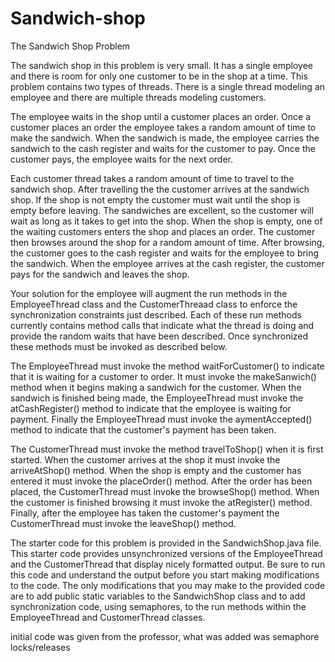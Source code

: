 # Sandwich-shop

The Sandwich Shop Problem

The sandwich shop in this problem is very small. It has a single employee and there is room for only one customer to be in the shop at a time. This problem contains two types of threads. There is a single thread modeling an employee and there are multiple threads modeling customers.

The employee waits in the shop until a customer places an order. Once a customer places an order the employee takes a random amount of time to make the sandwich. When the sandwich is made, the employee carries the sandwich to the cash register and waits for the customer to pay. Once the customer pays, the employee waits for the next order.

Each customer thread takes a random amount of time to travel to the sandwich shop. After travelling the the customer arrives at the sandwich shop. If the shop is not empty the customer must wait until the shop is empty before leaving. The sandwiches are excellent, so the customer will wait as long as it takes to get into the shop. When the shop is empty, one of the waiting customers enters the shop and places an order. The customer then browses around the shop for a random amount of time. After browsing, the customer goes to the cash register and waits for the employee to bring the sandwich. When the employee arrives at the cash register, the customer pays for the sandwich and leaves the shop.

Your solution for the employee will augment the run methods in the EmployeeThread class and the CustomerThreaad class to enforce the synchronization constraints just described. Each of these run methods currently contains method calls that indicate what the thread is doing and provide the random waits that have been described. Once synchronized these methods must be invoked as described below.

The EmployeeThread must invoke the method waitForCustomer() to indicate that it is waiting for a customer to order. It must invoke the makeSanwich() method when it begins making a sandwich for the customer. When the sandwich is finished being made, the EmployeeThread must invoke the atCashRegister() method to indicate that the employee is waiting for payment. Finally the EmployeeThread must invoke the aymentAccepted() method to indicate that the customer's payment has been taken.

The CustomerThread must invoke the method travelToShop() when it is first started. When the customer arrives at the shop it must invoke the arriveAtShop() method. When the shop is empty and the customer has entered it must invoke the placeOrder() method. After the order has been placed, the CustomerThread must invoke the browseShop() method. When the customer is finished browsing it must invoke the atRegister() method. Finally, after the employee has taken the customer's payment the CustomerThread must invoke the leaveShop() method.

The starter code for this problem is provided in the SandwichShop.java file. This starter code provides unsynchronized versions of the EmployeeThread and the CustomerThread that display nicely formatted output. Be sure to run this code and understand the output before you start making modifications to the code. The only modifications that you may make to the provided code are to add public static variables to the SandwichShop class and to add synchronization code, using semaphores, to the run methods within the EmployeeThread and CustomerThread classes.




initial code was given from the professor, what was added was semaphore locks/releases

